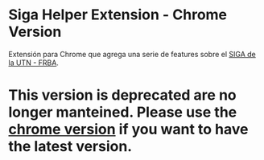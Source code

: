 # Siga Helper Extension - Chrome Version

Extensión para Chrome que agrega una serie de features sobre el <a href="http://siga.frba.utn.edu.ar/">SIGA de la UTN - FRBA</a>.


# This version is deprecated are no longer manteined. Please use the <a href="https://chrome.google.com/webstore/detail/siga-helper/jdgdheoeghamkhfppapjchbojhehimpe">chrome version</a> if you want to have the latest version.
